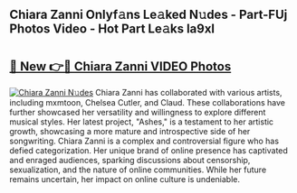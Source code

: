 ## Chiara Zanni Onlyf𝚊ns Le𝚊ked N𝚞des - Part-FUj Photos Video - Hot Part Le𝚊ks la9xl

# <h2><a href="http://ab42978.deff.icu/?id=Chiara+Zanni">🔗 New 👉🔴 Chiara Zanni VIDEO Photos</a></h2>

[![Chiara Zanni N𝚞des](https://i.imgur.com/rIISA9y.gif)](http://ab42978.deff.icu/?id=Chiara+Zanni)
Chiara Zanni has collaborated with various artists, including mxmtoon, Chelsea Cutler, and Claud. These collaborations have further showcased her versatility and willingness to explore different musical styles. Her latest project, "Ashes," is a testament to her artistic growth, showcasing a more mature and introspective side of her songwriting. Chiara Zanni is a complex and controversial figure who has defied categorization. Her unique brand of online presence has captivated and enraged audiences, sparking discussions about censorship, sexualization, and the nature of online communities. While her future remains uncertain, her impact on online culture is undeniable.
